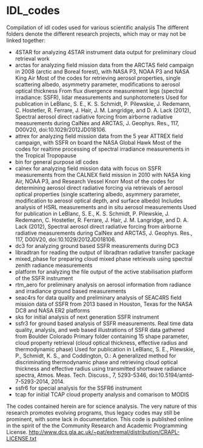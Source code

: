 # IDL_codes
Compilation of idl codes used for various scientific analysis
The different folders denote the different research projects, which may or may not be linked together:

  - 4STAR for analyzing 4STAR instrument data output for preliminary cloud retrieval work
  - arctas for analyzing field mission data from the ARCTAS field campaign in 2008 (arctic and Boreal forest), with NASA P3, NOAA P3 and NASA King Air
      Most of the codes for retrieving aerosol properties, single scattering albedo, asymmetry parameter, modifications to aerosol optical thickness
      From flux divergence measurement legs (spectral irradiance: SSFR), lidar measurements and sunphotometers
      Used for publication in LeBlanc, S. E., K. S. Schmidt, P. Pilewskie, J. Redemann, C. Hostetler, R. Ferrare, J. Hair, J. M. Langridge, and D. A. Lack (2012), Spectral aerosol direct radiative forcing from airborne radiative measurements during CalNex and ARCTAS, J. Geophys. Res., 117, D00V20, doi:10.1029/2012JD018106.
  - attrex for analyzing field mission data from the 5 year ATTREX field campaign, with SSFR on board the NASA Global Hawk 
      Most of the codes for realtime processing of spectral irradiance measurements in the Tropical Tropopause
  - bin for general purpose idl codes
  - calnex for analyzing field mission data with focus on SSFR measurements from the CALNEX field mission in 2010 with NASA king Air, NOAA P3, and Research Vessel Knorr
      Most of the codes for determining aerosol direct radiative forcing via retrievals of aerosol optical properties (single scattering albedo, asymmery parameter, modification to aerosol optical depth, and surface albedo)
      Includes analysis of HSRL measurements and in situ aerosol measurements
      Used for publication in LeBlanc, S. E., K. S. Schmidt, P. Pilewskie, J. Redemann, C. Hostetler, R. Ferrare, J. Hair, J. M. Langridge, and D. A. Lack (2012), Spectral aerosol direct radiative forcing from airborne radiative measurements during CalNex and ARCTAS, J. Geophys. Res., 117, D00V20, doi:10.1029/2012JD018106.
  - dc3 for analyzing ground based SSFR measurements during DC3
  - libradtran for reading the output of libradtran radiative transfer package
  - mixed_phase for preparing cloud mixed phase retrievals using spectral zenith radiance measurements
  - platform for analyzing the file output of the active stabilisation platform of the SSFR instrument
  - rtm_aero for preliminary analysis on aerosol information from radiance and irradiance ground based measurements
  - seac4rs for data quality and preliminary analysis of SEAC4RS field mission data of SSFR from 2013 based in Houston, Texas for the NASA DC8 and NASA ER2 platforms
  - sks for initial analysis of next generation SSFR instrument
  - ssfr3 for ground based analysis of SSFR measurements. 
      Real time data quality, analysis, and web based illustrations of SSFR data gathered from Boulder Colorado
      Primary folder containing 15 shape parameter, cloud property retrieval (cloud optical thickness, effective radius and thermodynamic phase)
      Used for publication in LeBlanc, S. E., Pilewskie, P., Schmidt, K. S., and Coddington, O.: A generalized method for discriminating thermodynamic phase and retrieving cloud optical thickness and effective radius using transmitted shortwave radiance spectra, Atmos. Meas. Tech. Discuss., 7, 5293-5346, doi:10.5194/amtd-7-5293-2014, 2014.
  - ssfr6 for special analysis for the SSFR6 instrument
  - tcap for initial TCAP cloud property analysis and comarison to MODIS

The codes contained herein are for science analysis. 
The very nature of this research promotes evolving programs, thus legacy codes may still be prominent, with some lack in documentation. 
This code is published online in the spirit of the the Community Research and Academic Programming License. http://www.dcs.gla.ac.uk/~pat/extremal/distribution/CRAPL-LICENSE.txt

